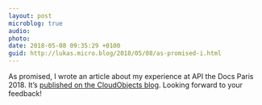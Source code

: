 ```yaml
---
layout: post
microblog: true
audio: 
photo: 
date: 2018-05-08 09:35:29 +0100
guid: http://lukas.micro.blog/2018/05/08/as-promised-i.html
---
```

As promised, I wrote an article about my experience at API the Docs Paris 2018. It’s [published on the CloudObjects blog](https://blog.cloudobjects.io/api-documentation/events/2018/05/04/api-the-docs-paris/). Looking forward to your feedback!

